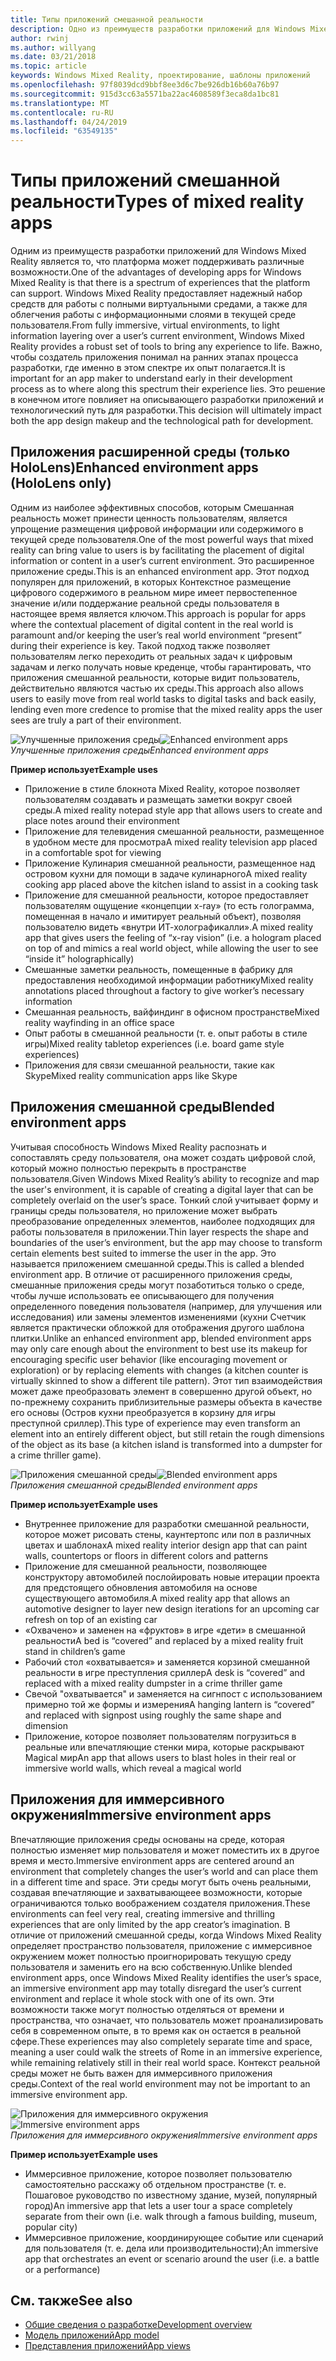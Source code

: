 ```yaml
---
title: Типы приложений смешанной реальности
description: Одно из преимуществ разработки приложений для Windows Mixed Reality состоит в том, что существует целый ряд возможностей, которые платформа может поддерживать из полнофункциональных виртуальных сред, а также для облегчения работы с информационными слоями в текущей среде пользователя.
author: rwinj
ms.author: willyang
ms.date: 03/21/2018
ms.topic: article
keywords: Windows Mixed Reality, проектирование, шаблоны приложений
ms.openlocfilehash: 97f8039dcd9bbf8ee3d6c7be926db16b60a76b97
ms.sourcegitcommit: 915d3cc63a5571ba22ac4608589f3eca8da1bc81
ms.translationtype: MT
ms.contentlocale: ru-RU
ms.lasthandoff: 04/24/2019
ms.locfileid: "63549135"
---
```

# <a name="types-of-mixed-reality-apps"></a><span data-ttu-id="088f3-104">Типы приложений смешанной реальности</span><span class="sxs-lookup"><span data-stu-id="088f3-104">Types of mixed reality apps</span></span>

<span data-ttu-id="088f3-105">Одним из преимуществ разработки приложений для Windows Mixed Reality является то, что платформа может поддерживать различные возможности.</span><span class="sxs-lookup"><span data-stu-id="088f3-105">One of the advantages of developing apps for Windows Mixed Reality is that there is a spectrum of experiences that the platform can support.</span></span> <span data-ttu-id="088f3-106">Windows Mixed Reality предоставляет надежный набор средств для работы с полными виртуальными средами, а также для облегчения работы с информационными слоями в текущей среде пользователя.</span><span class="sxs-lookup"><span data-stu-id="088f3-106">From fully immersive, virtual environments, to light information layering over a user’s current environment, Windows Mixed Reality provides a robust set of tools to bring any experience to life.</span></span> <span data-ttu-id="088f3-107">Важно, чтобы создатель приложения понимал на ранних этапах процесса разработки, где именно в этом спектре их опыт полагается.</span><span class="sxs-lookup"><span data-stu-id="088f3-107">It is important for an app maker to understand early in their development process as to where along this spectrum their experience lies.</span></span> <span data-ttu-id="088f3-108">Это решение в конечном итоге повлияет на описывающего разработки приложений и технологический путь для разработки.</span><span class="sxs-lookup"><span data-stu-id="088f3-108">This decision will ultimately impact both the app design makeup and the technological path for development.</span></span>

## <a name="enhanced-environment-apps-hololens-only"></a><span data-ttu-id="088f3-109">Приложения расширенной среды (только HoloLens)</span><span class="sxs-lookup"><span data-stu-id="088f3-109">Enhanced environment apps (HoloLens only)</span></span>

<span data-ttu-id="088f3-110">Одним из наиболее эффективных способов, которым Смешанная реальность может принести ценность пользователям, является упрощение размещения цифровой информации или содержимого в текущей среде пользователя.</span><span class="sxs-lookup"><span data-stu-id="088f3-110">One of the most powerful ways that mixed reality can bring value to users is by facilitating the placement of digital information or content in a user’s current environment.</span></span> <span data-ttu-id="088f3-111">Это расширенное приложение среды.</span><span class="sxs-lookup"><span data-stu-id="088f3-111">This is an enhanced environment app.</span></span> <span data-ttu-id="088f3-112">Этот подход популярен для приложений, в которых Контекстное размещение цифрового содержимого в реальном мире имеет первостепенное значение и/или поддержание реальной среды пользователя в настоящее время является ключом.</span><span class="sxs-lookup"><span data-stu-id="088f3-112">This approach is popular for apps where the contextual placement of digital content in the real world is paramount and/or keeping the user’s real world environment “present” during their experience is key.</span></span> <span data-ttu-id="088f3-113">Такой подход также позволяет пользователям легко переходить от реальных задач к цифровым задачам и легко получать новые креденце, чтобы гарантировать, что приложения смешанной реальности, которые видит пользователь, действительно являются частью их среды.</span><span class="sxs-lookup"><span data-stu-id="088f3-113">This approach also allows users to easily move from real world tasks to digital tasks and back easily, lending even more credence to promise that the mixed reality apps the user sees are truly a part of their environment.</span></span>

<span data-ttu-id="088f3-114">![Улучшенные приложения среды](images/enhancedenvironmentapps-640px.jpg)</span><span class="sxs-lookup"><span data-stu-id="088f3-114">![Enhanced environment apps](images/enhancedenvironmentapps-640px.jpg)</span></span><br>
<span data-ttu-id="088f3-115">*Улучшенные приложения среды*</span><span class="sxs-lookup"><span data-stu-id="088f3-115">*Enhanced environment apps*</span></span>

<span data-ttu-id="088f3-116">**Пример использует**</span><span class="sxs-lookup"><span data-stu-id="088f3-116">**Example uses**</span></span>
* <span data-ttu-id="088f3-117">Приложение в стиле блокнота Mixed Reality, которое позволяет пользователям создавать и размещать заметки вокруг своей среды.</span><span class="sxs-lookup"><span data-stu-id="088f3-117">A mixed reality notepad style app that allows users to create and place notes around their environment</span></span>
* <span data-ttu-id="088f3-118">Приложение для телевидения смешанной реальности, размещенное в удобном месте для просмотра</span><span class="sxs-lookup"><span data-stu-id="088f3-118">A mixed reality television app placed in a comfortable spot for viewing</span></span>
* <span data-ttu-id="088f3-119">Приложение Кулинария смешанной реальности, размещенное над островом кухни для помощи в задаче кулинарного</span><span class="sxs-lookup"><span data-stu-id="088f3-119">A mixed reality cooking app placed above the kitchen island to assist in a cooking task</span></span>
* <span data-ttu-id="088f3-120">Приложение для смешанной реальности, которое предоставляет пользователям ощущение «концепции x-ray» (то есть голограмма, помещенная в начало и имитирует реальный объект), позволяя пользователю видеть «внутри ИТ-холографикалли».</span><span class="sxs-lookup"><span data-stu-id="088f3-120">A mixed reality app that gives users the feeling of “x-ray vision” (i.e. a hologram placed on top of and mimics a real world object, while allowing the user to see “inside it” holographically)</span></span>
* <span data-ttu-id="088f3-121">Смешанные заметки реальность, помещенные в фабрику для предоставления необходимой информации работнику</span><span class="sxs-lookup"><span data-stu-id="088f3-121">Mixed reality annotations placed throughout a factory to give worker’s necessary information</span></span>
* <span data-ttu-id="088f3-122">Смешанная реальность, вайфиндинг в офисном пространстве</span><span class="sxs-lookup"><span data-stu-id="088f3-122">Mixed reality wayfinding in an office space</span></span>
* <span data-ttu-id="088f3-123">Опыт работы в смешанной реальности (т. е. опыт работы в стиле игры)</span><span class="sxs-lookup"><span data-stu-id="088f3-123">Mixed reality tabletop experiences (i.e. board game style experiences)</span></span>
* <span data-ttu-id="088f3-124">Приложения для связи смешанной реальности, такие как Skype</span><span class="sxs-lookup"><span data-stu-id="088f3-124">Mixed reality communication apps like Skype</span></span>

## <a name="blended-environment-apps"></a><span data-ttu-id="088f3-125">Приложения смешанной среды</span><span class="sxs-lookup"><span data-stu-id="088f3-125">Blended environment apps</span></span>

<span data-ttu-id="088f3-126">Учитывая способность Windows Mixed Reality распознать и сопоставлять среду пользователя, она может создать цифровой слой, который можно полностью перекрыть в пространстве пользователя.</span><span class="sxs-lookup"><span data-stu-id="088f3-126">Given Windows Mixed Reality’s ability to recognize and map the user's environment, it is capable of creating a digital layer that can be completely overlaid on the user’s space.</span></span> <span data-ttu-id="088f3-127">Тонкий слой учитывает форму и границы среды пользователя, но приложение может выбрать преобразование определенных элементов, наиболее подходящих для работы пользователя в приложении.</span><span class="sxs-lookup"><span data-stu-id="088f3-127">Thin layer respects the shape and boundaries of the user’s environment, but the app may choose to transform certain elements best suited to immerse the user in the app.</span></span> <span data-ttu-id="088f3-128">Это называется приложением смешанной среды.</span><span class="sxs-lookup"><span data-stu-id="088f3-128">This is called a blended environment app.</span></span> <span data-ttu-id="088f3-129">В отличие от расширенного приложения среды, смешанные приложения среды могут позаботиться только о среде, чтобы лучше использовать ее описывающего для получения определенного поведения пользователя (например, для улучшения или исследования) или замены элементов изменениями (кухни Счетчик является практически обложкой для отображения другого шаблона плитки.</span><span class="sxs-lookup"><span data-stu-id="088f3-129">Unlike an enhanced environment app, blended environment apps may only care enough about the environment to best use its makeup for encouraging specific user behavior (like encouraging movement or exploration) or by replacing elements with changes (a kitchen counter is virtually skinned to show a different tile pattern).</span></span> <span data-ttu-id="088f3-130">Этот тип взаимодействия может даже преобразовать элемент в совершенно другой объект, но по-прежнему сохранить приблизительные размеры объекта в качестве его основы (Остров кухни преобразуется в корзину для игры преступной сриллер).</span><span class="sxs-lookup"><span data-stu-id="088f3-130">This type of experience may even transform an element into an entirely different object, but still retain the rough dimensions of the object as its base (a kitchen island is transformed into a dumpster for a crime thriller game).</span></span>

<span data-ttu-id="088f3-131">![Приложения смешанной среды](images/blendedenvironmentapps-640px.jpg)</span><span class="sxs-lookup"><span data-stu-id="088f3-131">![Blended environment apps](images/blendedenvironmentapps-640px.jpg)</span></span><br>
<span data-ttu-id="088f3-132">*Приложения смешанной среды*</span><span class="sxs-lookup"><span data-stu-id="088f3-132">*Blended environment apps*</span></span>

<span data-ttu-id="088f3-133">**Пример использует**</span><span class="sxs-lookup"><span data-stu-id="088f3-133">**Example uses**</span></span>
* <span data-ttu-id="088f3-134">Внутреннее приложение для разработки смешанной реальности, которое может рисовать стены, каунтертопс или пол в различных цветах и шаблонах</span><span class="sxs-lookup"><span data-stu-id="088f3-134">A mixed reality interior design app that can paint walls, countertops or floors in different colors and patterns</span></span>
* <span data-ttu-id="088f3-135">Приложение для смешанной реальности, позволяющее конструктору автомобилей послойировать новые итерации проекта для предстоящего обновления автомобиля на основе существующего автомобиля.</span><span class="sxs-lookup"><span data-stu-id="088f3-135">A mixed reality app that allows an automotive designer to layer new design iterations for an upcoming car refresh on top of an existing car</span></span>
* <span data-ttu-id="088f3-136">«Охвачено» и заменен на «фруктов» в игре «дети» в смешанной реальности</span><span class="sxs-lookup"><span data-stu-id="088f3-136">A bed is “covered” and replaced by a mixed reality fruit stand in children’s game</span></span>
* <span data-ttu-id="088f3-137">Рабочий стол «охватывается» и заменяется корзиной смешанной реальности в игре преступления сриллер</span><span class="sxs-lookup"><span data-stu-id="088f3-137">A desk is “covered” and replaced with a mixed reality dumpster in a crime thriller game</span></span>
* <span data-ttu-id="088f3-138">Свечой "охватывается" и заменяется на сигнпост с использованием примерно той же формы и измерения</span><span class="sxs-lookup"><span data-stu-id="088f3-138">A hanging lantern is “covered” and replaced with signpost using roughly the same shape and dimension</span></span>
* <span data-ttu-id="088f3-139">Приложение, которое позволяет пользователям погрузиться в реальные или впечатляющие стенки мира, которые раскрывают Magical мир</span><span class="sxs-lookup"><span data-stu-id="088f3-139">An app that allows users to blast holes in their real or immersive world walls, which reveal a magical world</span></span>

## <a name="immersive-environment-apps"></a><span data-ttu-id="088f3-140">Приложения для иммерсивного окружения</span><span class="sxs-lookup"><span data-stu-id="088f3-140">Immersive environment apps</span></span>

<span data-ttu-id="088f3-141">Впечатляющие приложения среды основаны на среде, которая полностью изменяет мир пользователя и может поместить их в другое время и место.</span><span class="sxs-lookup"><span data-stu-id="088f3-141">Immersive environment apps are centered around an environment that completely changes the user’s world and can place them in a different time and space.</span></span> <span data-ttu-id="088f3-142">Эти среды могут быть очень реальными, создавая впечатляющие и захватывающеее возможности, которые ограничиваются только воображением создателя приложения.</span><span class="sxs-lookup"><span data-stu-id="088f3-142">These environments can feel very real, creating immersive and thrilling experiences that are only limited by the app creator’s imagination.</span></span> <span data-ttu-id="088f3-143">В отличие от приложений смешанной среды, когда Windows Mixed Reality определяет пространство пользователя, приложение с иммерсивное окружением может полностью проигнорировать текущую среду пользователя и заменить его на всю собственную.</span><span class="sxs-lookup"><span data-stu-id="088f3-143">Unlike blended environment apps, once Windows Mixed Reality identifies the user’s space, an immersive environment app may totally disregard the user’s current environment and replace it whole stock with one of its own.</span></span> <span data-ttu-id="088f3-144">Эти возможности также могут полностью отделяться от времени и пространства, что означает, что пользователь может проанализировать себя в современном опыте, в то время как он остается в реальной сфере.</span><span class="sxs-lookup"><span data-stu-id="088f3-144">These experiences may also completely separate time and space, meaning a user could walk the streets of Rome in an immersive experience, while remaining relatively still in their real world space.</span></span> <span data-ttu-id="088f3-145">Контекст реальной среды может не быть важен для иммерсивного приложения среды.</span><span class="sxs-lookup"><span data-stu-id="088f3-145">Context of the real world environment may not be important to an immersive environment app.</span></span>

<span data-ttu-id="088f3-146">![Приложения для иммерсивного окружения](images/windows-mixed-reality-640px.jpg)</span><span class="sxs-lookup"><span data-stu-id="088f3-146">![Immersive environment apps](images/windows-mixed-reality-640px.jpg)</span></span><br>
<span data-ttu-id="088f3-147">*Приложения для иммерсивного окружения*</span><span class="sxs-lookup"><span data-stu-id="088f3-147">*Immersive environment apps*</span></span>

<span data-ttu-id="088f3-148">**Пример использует**</span><span class="sxs-lookup"><span data-stu-id="088f3-148">**Example uses**</span></span>
* <span data-ttu-id="088f3-149">Иммерсивное приложение, которое позволяет пользователю самостоятельно расскажу об отдельном пространстве (т. е. Пошаговое руководство по известному здание, музей, популярный город)</span><span class="sxs-lookup"><span data-stu-id="088f3-149">An immersive app that lets a user tour a space completely separate from their own (i.e. walk through a famous building, museum, popular city)</span></span>
* <span data-ttu-id="088f3-150">Иммерсивное приложение, координирующее событие или сценарий для пользователя (т. е. дела или производительности);</span><span class="sxs-lookup"><span data-stu-id="088f3-150">An immersive app that orchestrates an event or scenario around the user (i.e. a battle or a performance)</span></span>

## <a name="see-also"></a><span data-ttu-id="088f3-151">См. также</span><span class="sxs-lookup"><span data-stu-id="088f3-151">See also</span></span>
* [<span data-ttu-id="088f3-152">Общие сведения о разработке</span><span class="sxs-lookup"><span data-stu-id="088f3-152">Development overview</span></span>](development-overview.md)
* [<span data-ttu-id="088f3-153">Модель приложений</span><span class="sxs-lookup"><span data-stu-id="088f3-153">App model</span></span>](app-model.md)
* [<span data-ttu-id="088f3-154">Представления приложений</span><span class="sxs-lookup"><span data-stu-id="088f3-154">App views</span></span>](app-views.md)
